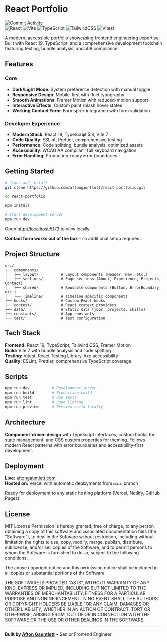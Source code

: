 # React Portfolio

[![Commit Activity](https://img.shields.io/github/commit-activity/m/aftongauntlett/react-portfolio)](https://github.com/aftongauntlett/react-portfolio/commits)  
![React](https://img.shields.io/badge/React_19-61DAFB?style=flat&logo=react&logoColor=black)
![Vite](https://img.shields.io/badge/Vite_7-646CFF?style=flat&logo=vite&logoColor=white)
![TypeScript](https://img.shields.io/badge/TypeScript_5.8-3178C6?style=flat&logo=typescript&logoColor=white)
![TailwindCSS](https://img.shields.io/badge/Tailwind_3.4-38B2AC?style=flat&logo=tailwind-css&logoColor=white)
![Vitest](https://img.shields.io/badge/Vitest-6E9F18?style=flat&logo=vitest&logoColor=white)

A modern, accessible portfolio showcasing frontend engineering expertise. Built with React 19, TypeScript, and a comprehensive development toolchain featuring testing, bundle analysis, and 508 compliance.

## Features

### **Core**

- **Dark/Light Mode**: System preference detection with manual toggle
- **Responsive Design**: Mobile-first with fluid typography
- **Smooth Animations**: Framer Motion with reduced-motion support
- **Interactive Effects**: Custom paint splash hover states
- **Working Contact Form**: Formspree integration with form validation

### **Developer Experience**

- **Modern Stack**: React 19, TypeScript 5.8, Vite 7
- **Code Quality**: ESLint, Prettier, comprehensive testing
- **Performance**: Code splitting, bundle analysis, optimized assets
- **Accessibility**: WCAG AA compliant, full keyboard navigation
- **Error Handling**: Production-ready error boundaries

## Getting Started

```bash
# Clone and install
git clone https://github.com/aftongauntlett/react-portfolio.git

cd react-portfolio

npm install

# Start development server
npm run dev
```

Open [http://localhost:5173](http://localhost:5173) to view locally.

**Contact form works out of the box** - no additional setup required.

## Project Structure

```
src/
├── components/
│   ├── layout/          # Layout components (Header, Nav, etc.)
│   ├── sections/        # Page sections (About, Experience, Projects, Contact)
│   ├── shared/          # Reusable components (Button, ErrorBoundary, etc.)
│   └── Timeline/        # Timeline-specific components
├── hooks/               # Custom React hooks
├── context/             # React context providers
├── data/                # Static data (jobs, projects, skills)
├── constants/           # App constants
└── test/                # Test configuration
```

## Tech Stack

**Frontend:** React 19, TypeScript, Tailwind CSS, Framer Motion  
**Build:** Vite 7 with bundle analysis and code splitting  
**Testing:** Vitest, React Testing Library, Axe accessibility  
**Quality:** ESLint, Prettier, comprehensive TypeScript coverage

## Scripts

```bash
npm run dev          # Development server
npm run build        # Production build
npm run test         # Run tests
npm run lint         # Code linting
npm run preview      # Preview build locally
```

## Architecture

**Component-driven design** with TypeScript interfaces, custom hooks for state management, and CSS custom properties for theming. Follows modern React patterns with error boundaries and accessibility-first development.

## Deployment

**Live:** [aftongauntlett.com](https://aftongauntlett.com)  
**Hosted on:** Vercel with automatic deployments from `main` branch

Ready for deployment to any static hosting platform (Vercel, Netlify, GitHub Pages).

## License

MIT License
Permission is hereby granted, free of charge, to any person obtaining a copy of this software and associated documentation files (the “Software”), to deal in the Software without restriction, including without limitation the rights to use, copy, modify, merge, publish, distribute, sublicense, and/or sell copies of the Software, and to permit persons to whom the Software is furnished to do so, subject to the following conditions:

The above copyright notice and this permission notice shall be included in all copies or substantial portions of the Software.

THE SOFTWARE IS PROVIDED “AS IS”, WITHOUT WARRANTY OF ANY KIND, EXPRESS OR IMPLIED, INCLUDING BUT NOT LIMITED TO THE WARRANTIES OF MERCHANTABILITY, FITNESS FOR A PARTICULAR PURPOSE AND NONINFRINGEMENT. IN NO EVENT SHALL THE AUTHORS OR COPYRIGHT HOLDERS BE LIABLE FOR ANY CLAIM, DAMAGES OR OTHER LIABILITY, WHETHER IN AN ACTION OF CONTRACT, TORT OR OTHERWISE, ARISING FROM, OUT OF OR IN CONNECTION WITH THE SOFTWARE OR THE USE OR OTHER DEALINGS IN THE SOFTWARE.

---

**Built by [Afton Gauntlett](https://github.com/aftongauntlett)** • Senior Frontend Engineer
